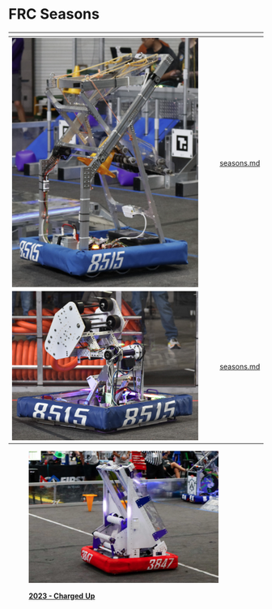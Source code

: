 # FRC Seasons



<table data-card-size="large" data-view="cards"><thead><tr><th align="center"></th><th data-hidden></th><th data-hidden></th><th data-hidden data-card-target data-type="content-ref"></th></tr></thead><tbody><tr><td align="center"><img src="../.gitbook/assets/image (2) (1) (1) (1).png" alt="" data-size="original"></td><td></td><td></td><td><a href="seasons.md">seasons.md</a></td></tr><tr><td align="center"><img src="../.gitbook/assets/image (1) (1) (1) (1).png" alt="" data-size="original"></td><td></td><td></td><td><a href="seasons.md">seasons.md</a></td></tr></tbody></table>

<figure><img src="../.gitbook/assets/2023 X-Ray Robot.PNG" alt="" width="375"><figcaption><p><a href="2023-charged-up.md"><strong>2023 - Charged</strong> </a><a href="2023-charged-up.md"><strong>Up</strong></a></p></figcaption></figure>
